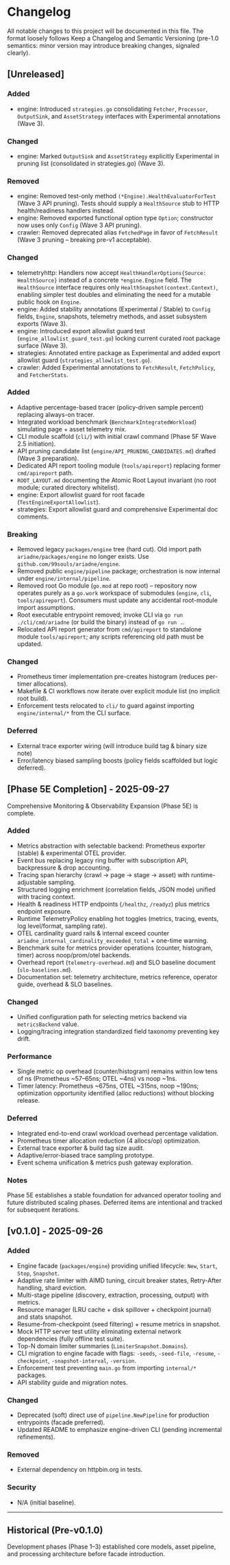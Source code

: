 # Changelog

All notable changes to this project will be documented in this file. The format loosely follows Keep a Changelog and Semantic Versioning (pre-1.0 semantics: minor version may introduce breaking changes, signaled clearly).

## [Unreleased]

### Added
- engine: Introduced `strategies.go` consolidating `Fetcher`, `Processor`, `OutputSink`, and `AssetStrategy` interfaces with Experimental annotations (Wave 3).

### Changed
- engine: Marked `OutputSink` and `AssetStrategy` explicitly Experimental in pruning list (consolidated in strategies.go) (Wave 3).

### Removed

- engine: Removed test-only method `(*Engine).HealthEvaluatorForTest` (Wave 3 API pruning). Tests should supply a `HealthSource` stub to HTTP health/readiness handlers instead.
- engine: Removed exported functional option type `Option`; constructor now uses only `Config` (Wave 3 API pruning).
- crawler: Removed deprecated alias `FetchedPage` in favor of `FetchResult` (Wave 3 pruning – breaking pre-v1 acceptable).

### Changed

- telemetryhttp: Handlers now accept `HealthHandlerOptions{Source: HealthSource}` instead of a concrete `*engine.Engine` field. The `HealthSource` interface requires only `HealthSnapshot(context.Context)`, enabling simpler test doubles and eliminating the need for a mutable public hook on `Engine`.
- engine: Added stability annotations (Experimental / Stable) to `Config` fields, `Engine`, snapshots, telemetry methods, and asset subsystem exports (Wave 3).
- engine: Introduced export allowlist guard test (`engine_allowlist_guard_test.go`) locking current curated root package surface (Wave 3).
- strategies: Annotated entire package as Experimental and added export allowlist guard (`strategies_allowlist_test.go`).
- crawler: Added Experimental annotations to `FetchResult`, `FetchPolicy`, and `FetcherStats`.

### Added

- Adaptive percentage-based tracer (policy-driven sample percent) replacing always-on tracer.
- Integrated workload benchmark (`BenchmarkIntegratedWorkload`) simulating page + asset telemetry mix.
- CLI module scaffold (`cli/`) with initial crawl command (Phase 5F Wave 2.5 initiation).
- API pruning candidate list (`engine/API_PRUNING_CANDIDATES.md`) drafted (Wave 3 preparation).
- Dedicated API report tooling module (`tools/apireport`) replacing former `cmd/apireport` path.
- `ROOT_LAYOUT.md` documenting the Atomic Root Layout invariant (no root module; curated directory whitelist).
- engine: Export allowlist guard for root facade (`TestEngineExportAllowlist`).
- strategies: Export allowlist guard and comprehensive Experimental doc comments.

### Breaking

- Removed legacy `packages/engine` tree (hard cut). Old import path `ariadne/packages/engine` no longer exists. Use `github.com/99souls/ariadne/engine`.
- Removed public `engine/pipeline` package; orchestration is now internal under `engine/internal/pipeline`.
- Removed root Go module (`go.mod` at repo root) – repository now operates purely as a `go.work` workspace of submodules (`engine`, `cli`, `tools/apireport`). Consumers must update any accidental root-module import assumptions.
- Root executable entrypoint removed; invoke CLI via `go run ./cli/cmd/ariadne` (or build the binary) instead of `go run .`.
- Relocated API report generator from `cmd/apireport` to standalone module `tools/apireport`; any scripts referencing old path must be updated.

### Changed

- Prometheus timer implementation pre-creates histogram (reduces per-timer allocations).
- Makefile & CI workflows now iterate over explicit module list (no implicit root build).
- Enforcement tests relocated to `cli/` to guard against importing `engine/internal/*` from the CLI surface.

### Deferred

- External trace exporter wiring (will introduce build tag & binary size note)
- Error/latency biased sampling boosts (policy fields scaffolded but logic deferred).

## [Phase 5E Completion] - 2025-09-27

Comprehensive Monitoring & Observability Expansion (Phase 5E) is complete.

### Added

- Metrics abstraction with selectable backend: Prometheus exporter (stable) & experimental OTEL provider.
- Event bus replacing legacy ring buffer with subscription API, backpressure & drop accounting.
- Tracing span hierarchy (crawl → page → stage → asset) with runtime-adjustable sampling.
- Structured logging enrichment (correlation fields, JSON mode) unified with tracing context.
- Health & readiness HTTP endpoints (`/healthz`, `/readyz`) plus metrics endpoint exposure.
- Runtime TelemetryPolicy enabling hot toggles (metrics, tracing, events, log level/format, sampling rate).
- OTEL cardinality guard rails & internal exceed counter `ariadne_internal_cardinality_exceeded_total` + one-time warning.
- Benchmark suite for metrics provider operations (counter, histogram, timer) across noop/prom/otel backends.
- Overhead report (`telemetry-overhead.md`) and SLO baseline document (`slo-baselines.md`).
- Documentation set: telemetry architecture, metrics reference, operator guide, overhead & SLO baselines.

### Changed

- Unified configuration path for selecting metrics backend via `metricsBackend` value.
- Logging/tracing integration standardized field taxonomy preventing key drift.

### Performance

- Single metric op overhead (counter/histogram) remains within low tens of ns (Prometheus ~57–65ns; OTEL ~4ns) vs noop ~1ns.
- Timer latency: Prometheus ~675ns, OTEL ~315ns, noop ~190ns; optimization opportunity identified (alloc reductions) without blocking release.

### Deferred

- Integrated end-to-end crawl workload overhead percentage validation.
- Prometheus timer allocation reduction (4 allocs/op) optimization.
- External trace exporter & build tag size audit.
- Adaptive/error-biased trace sampling prototype.
- Event schema unification & metrics push gateway exploration.

### Notes

Phase 5E establishes a stable foundation for advanced operator tooling and future distributed scaling phases. Deferred items are intentional and tracked for subsequent iterations.

## [v0.1.0] - 2025-09-26

### Added

- Engine facade (`packages/engine`) providing unified lifecycle: `New`, `Start`, `Stop`, `Snapshot`.
- Adaptive rate limiter with AIMD tuning, circuit breaker states, Retry-After handling, shard eviction.
- Multi-stage pipeline (discovery, extraction, processing, output) with metrics.
- Resource manager (LRU cache + disk spillover + checkpoint journal) and stats snapshot.
- Resume-from-checkpoint (seed filtering) + resume metrics in snapshot.
- Mock HTTP server test utility eliminating external network dependencies (fully offline test suite).
- Top-N domain limiter summaries (`LimiterSnapshot.Domains`).
- CLI migration to engine facade with flags: `-seeds`, `-seed-file`, `-resume`, `-checkpoint`, `-snapshot-interval`, `-version`.
- Enforcement test preventing `main.go` from importing `internal/*` packages.
- API stability guide and migration notes.

### Changed

- Deprecated (soft) direct use of `pipeline.NewPipeline` for production entrypoints (facade preferred).
- Updated README to emphasize engine-driven CLI (pending incremental refinements).

### Removed

- External dependency on httpbin.org in tests.

### Security

- N/A (initial baseline).

---

## Historical (Pre-v0.1.0)

Development phases (Phase 1–3) established core models, asset pipeline, and processing architecture before facade introduction.
